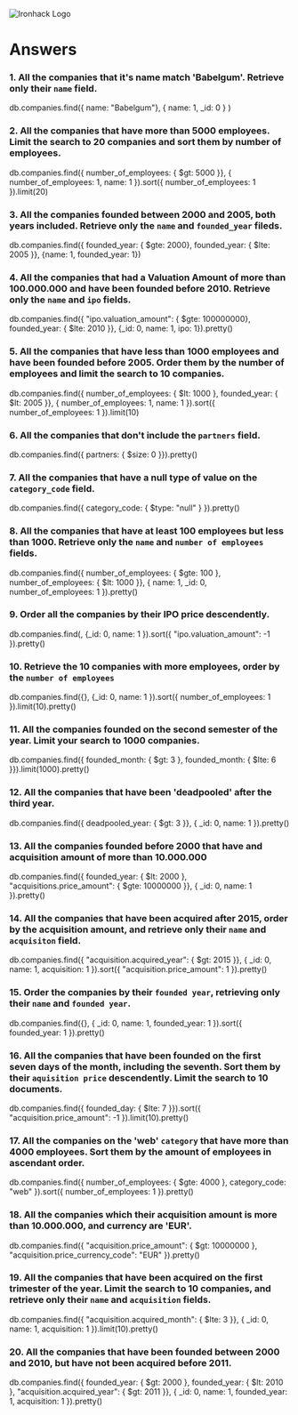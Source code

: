 ![Ironhack Logo](https://i.imgur.com/1QgrNNw.png)

# Answers

### 1. All the companies that it's name match 'Babelgum'. Retrieve only their `name` field.

db.companies.find({ name: "Babelgum"}, { name: 1, _id: 0 } )

### 2. All the companies that have more than 5000 employees. Limit the search to 20 companies and sort them by **number of employees**.

db.companies.find({ number_of_employees: { $gt: 5000 }}, { number_of_employees: 1, name: 1 }).sort({ number_of_employees: 1 }).limit(20)

### 3. All the companies founded between 2000 and 2005, both years included. Retrieve only the `name` and `founded_year` fileds.

db.companies.find({ founded_year: { $gte: 2000}, founded_year: { $lte: 2005 }}, {name: 1, founded_year: 1})

### 4. All the companies that had a Valuation Amount of more than 100.000.000 and have been founded before 2010. Retrieve only the `name` and `ipo` fields.

db.companies.find({ "ipo.valuation_amount": { $gte: 100000000}, founded_year: { $lte: 2010 }}, {_id: 0, name: 1, ipo: 1}).pretty()

### 5. All the companies that have less than 1000 employees and have been founded before 2005. Order them by the number of employees and limit the search to 10 companies.

db.companies.find({ number_of_employees: { $lt: 1000 }, founded_year: { $lt: 2005 }}, { number_of_employees: 1, name: 1 }).sort({ number_of_employees: 1 }).limit(10)

### 6. All the companies that don't include the `partners` field.

db.companies.find({ partners: { $size: 0 }}).pretty()

### 7. All the companies that have a null type of value on the `category_code` field.

db.companies.find({ category_code: { $type: "null" } }).pretty()

### 8. All the companies that have at least 100 employees but less than 1000. Retrieve only the `name` and `number of employees` fields.

db.companies.find({ number_of_employees: { $gte: 100 }, number_of_employees: { $lt: 1000 }}, { name: 1, _id: 0, number_of_employees: 1 }).pretty()

### 9. Order all the companies by their IPO price descendently.

db.companies.find(, {_id: 0, name: 1 }).sort({ "ipo.valuation_amount": -1 }).pretty()

### 10. Retrieve the 10 companies with more employees, order by the `number of employees`

db.companies.find({}, {_id: 0, name: 1 }).sort({ number_of_employees: 1 }).limit(10).pretty()

### 11. All the companies founded on the second semester of the year. Limit your search to 1000 companies.

db.companies.find({ founded_month: { $gt: 3 }, founded_month: { $lte: 6 }}).limit(1000).pretty()

### 12. All the companies that have been 'deadpooled' after the third year.

db.companies.find({ deadpooled_year: { $gt: 3 }}, { _id: 0, name: 1 }).pretty()

### 13. All the companies founded before 2000 that have and acquisition amount of more than 10.000.000

db.companies.find({ founded_year: { $lt: 2000 }, "acquisitions.price_amount": { $gte: 10000000 }}, { _id: 0, name: 1 }).pretty()

### 14. All the companies that have been acquired after 2015, order by the acquisition amount, and retrieve only their `name` and `acquisiton` field.

db.companies.find({ "acquisition.acquired_year": { $gt: 2015 }}, { _id: 0, name: 1, acquisition: 1 }).sort({ "acquisition.price_amount": 1 }).pretty()

### 15. Order the companies by their `founded year`, retrieving only their `name` and `founded year`.

db.companies.find({}, { _id: 0, name: 1, founded_year: 1 }).sort({ founded_year: 1 }).pretty()

### 16. All the companies that have been founded on the first seven days of the month, including the seventh. Sort them by their `aquisition price` descendently. Limit the search to 10 documents.

db.companies.find({ founded_day: { $lte: 7 }}).sort({ "acquisition.price_amount": -1 }).limit(10).pretty()

### 17. All the companies on the 'web' `category` that have more than 4000 employees. Sort them by the amount of employees in ascendant order.

db.companies.find({ number_of_employees: { $gte: 4000 }, category_code: "web" }).sort({ number_of_employees: 1 }).pretty()

### 18. All the companies which their acquisition amount is more than 10.000.000, and currency are 'EUR'.

db.companies.find({ "acquisition.price_amount": { $gt: 10000000 }, "acquisition.price_currency_code": "EUR" }).pretty()

### 19. All the companies that have been acquired on the first trimester of the year. Limit the search to 10 companies, and retrieve only their `name` and `acquisition` fields.

db.companies.find({ "acquisition.acquired_month": { $lte: 3  }}, { _id: 0, name: 1, acquisition: 1 }).limit(10).pretty()

### 20. All the companies that have been founded between 2000 and 2010, but have not been acquired before 2011.

db.companies.find({ founded_year: { $gt: 2000  }, founded_year: { $lt: 2010 }, "acquisition.acquired_year": { $gt: 2011 }}, { _id: 0, name: 1, founded_year: 1, acquisition: 1 }).pretty()